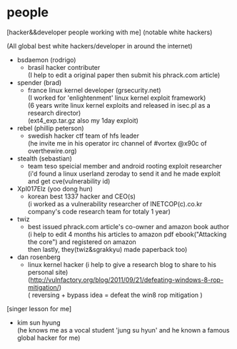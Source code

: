 # people

[hacker&&developer people working with me] (notable white hackers)<br> 

(All global best white hackers/developer in around the internet)<br>

- bsdaemon (rodrigo)
  - brasil hacker contributer<br>
    (I help to edit a original paper then submit his phrack.com article)<br>
- spender (brad)<br>
  - france linux kernel developer (grsecurity.net)<br>
    (I worked for 'enlightenment' linux kernel exploit framework)<br>
    (6 years write linux kernel exploits and released in isec.pl as a research director)<br>
    (ext4_exp.tar.gz also my 1day exploit)
- rebel (phillip peterson)<br>
  - swedish hacker ctf team of hfs leader<br>
    (he invite me in his operator irc channel of #vortex @x90c of overthewire.org)<br>
- stealth (sebastian)<br>
  - team teso speicial member and android rooting exploit researcher<br>
    (i'd found a linux userland zeroday to send it and he made exploit and get cve(vulnerability id)<br>
- Xpl017Elz (yoo dong hun)<br>
  - korean best 1337 hacker and CEO(s)<br>
    (i worked as a vulnerability researcher of INETCOP(c).co.kr company's code research team for totaly 1 year)<br>
- twiz<br>
  - best issued phrack.com article's co-owner and amazon book author<br>
    (i help to edit 4 months his articles to amazon pdf ebook("Attacking the core") and registered on amazon<br>
    then lastly, they(twiz&sgrakkyu) made paperback too)
- dan rosenberg<br>
  - linux kernel hacker
    (i help to give a research blog to share to his personal site)<br>
    (http://vulnfactory.org/blog/2011/09/21/defeating-windows-8-rop-mitigation/)<br>
    ( reversing + bypass idea = defeat the win8 rop mitigation )
    
[singer lesson for me]
- kim sun hyung<br>
  (he knows me as a vocal student 'jung su hyun' and he known a famous global hacker for me)<br>
